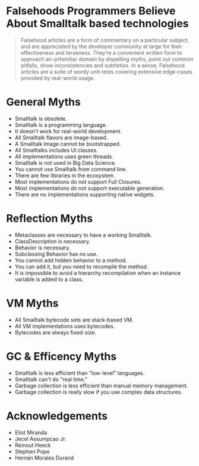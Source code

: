 # Falsehoods Programmers Believe About Smalltalk based technologies

> Falsehood articles are a form of commentary on a particular subject, and are appreciated by the developer community at large for their effectiveness and terseness. They’re a convenient written form to approach an unfamiliar domain by dispelling myths, point out common pitfalls, show inconsistencies and subtleties.
> In a sense, Falsehood articles are a suite of wordy unit-tests covering extensive edge-cases provided by real-world usage.

# General Myths

  - Smalltalk is obsolete.
  - Smalltalk is a programming language.
  - It doesn't work for real-world development.
  - All Smalltalk flavors are image-based.
  - A Smalltalk Image cannot be bootstrapped.
  - All Smalltalks includes UI classes.
  - All implementations uses green threads.
  - Smalltalk is not used in Big Data Science.
  - You cannot use Smalltalk from command line.
  - There are few libraries in the ecosystem.
  - Most implementations do not support Full Closures.
  - Most implementations do not support executable generation.
  - There are no implementations supporting native widgets.
  
# Reflection Myths
  
  - Metaclasses are necessary to have a working Smalltalk.
  - ClassDescription is necessary.
  - Behavior is necessary.
  - Subclassing Behavior has no use. 
  - You cannot add hidden behavior to a method.
  - You can add it, but you need to recompile the method.
  - It is impossible to avoid a hierarchy recompilation when an instance variable is added to a class.

# VM Myths

  - All Smalltalk bytecode sets are stack-based VM.
  - All VM implementations uses bytecodes.
  - Bytecodes are always fixed-size.

# GC & Efficency Myths

  - Smalltalk is less efficient than "low-level" languages.
  - Smalltalk can't do "real time."
  - Garbage collection is less efficient than manual memory management.
  - Garbage collection is really slow if you use complex data structures.

# Acknowledgements

- Eliot Miranda
- Jecel Assumpcao Jr.
- Reinout Heeck
- Stephen Pope
- Hernán Morales Durand
